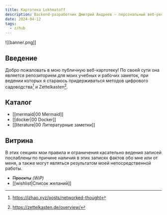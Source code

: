 ```yaml
---
title: Картотека Lokhmatoff
description: Backend-разработчик Дмитрий Андреев — персональный веб-ресурс
date: 2024-04-12
tags:
  - z/hub
---
```


![[banner.png]]

## Введение

Добро пожаловать в мою публичную веб-картотеку! По своей сути она является репозиторием для моих учебных и рабочих заметок, при ведении которых я стараюсь придерживаться методов цифрового садоводства[^dg] и Zettelkasten[^zk].

## Каталог

- [[mermaid|00 Mermaid]]
- [[docker|00 Docker]]
- [[literature|00 Литературные заметки]]

## Витрина

В этих секциях мои правила и ограничения касательно ведения записей послаблены по причине наличия в этих записях фактов обо мне или от меня, а также могут являться результатом моей непосредственной работы.

- ~~Проекты~~ *(WiP)*
- [[wishlist|Список желаний]]

[^dg]: https://jzhao.xyz/posts/networked-thought
[^zk]: https://zettelkasten.de/overview/
